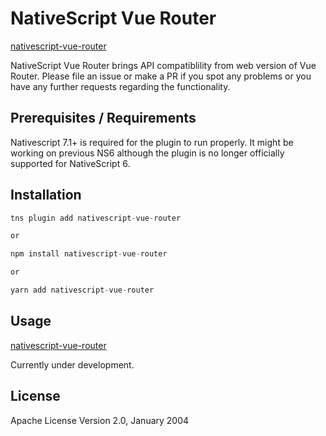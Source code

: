 # NativeScript Vue Router

[nativescript-vue-router](https://github.com/mattCCC/nativescript-vue-router)

NativeScript Vue Router brings API compatiblility from web version of Vue Router. Please file an issue or make a PR if you spot any problems or you have any further requests regarding the functionality.

## Prerequisites / Requirements

Nativescript 7.1+ is required for the plugin to run properly. It might be working on previous NS6 although the plugin is no longer officially supported for NativeScript 6.

## Installation

```javascript
tns plugin add nativescript-vue-router

or

npm install nativescript-vue-router

or

yarn add nativescript-vue-router
```

## Usage

[nativescript-vue-router](https://www.npmjs.com/package/nativescript-vue-router)

Currently under development.

## License

Apache License Version 2.0, January 2004
